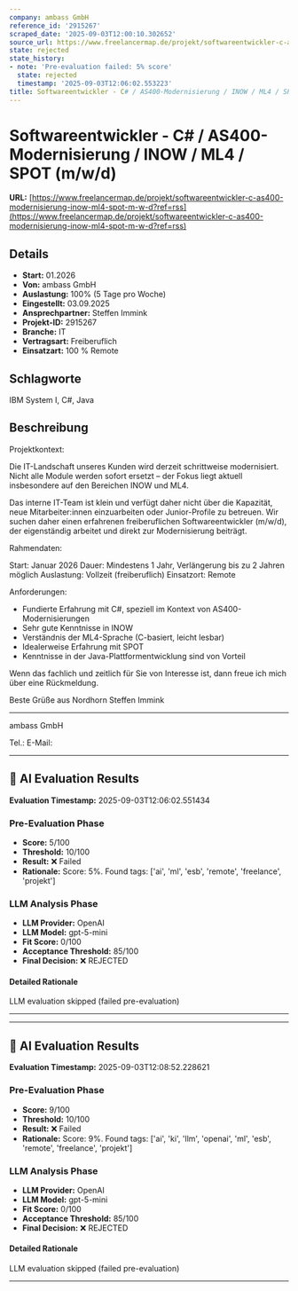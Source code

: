 ```yaml
---
company: ambass GmbH
reference_id: '2915267'
scraped_date: '2025-09-03T12:00:10.302652'
source_url: https://www.freelancermap.de/projekt/softwareentwickler-c-as400-modernisierung-inow-ml4-spot-m-w-d?ref=rss
state: rejected
state_history:
- note: 'Pre-evaluation failed: 5% score'
  state: rejected
  timestamp: '2025-09-03T12:06:02.553223'
title: Softwareentwickler - C# / AS400-Modernisierung / INOW / ML4 / SPOT (m/w/d)
---
```



# Softwareentwickler - C# / AS400-Modernisierung / INOW / ML4 / SPOT (m/w/d)
**URL:** [https://www.freelancermap.de/projekt/softwareentwickler-c-as400-modernisierung-inow-ml4-spot-m-w-d?ref=rss](https://www.freelancermap.de/projekt/softwareentwickler-c-as400-modernisierung-inow-ml4-spot-m-w-d?ref=rss)
## Details
- **Start:** 01.2026
- **Von:** ambass GmbH
- **Auslastung:** 100% (5 Tage pro Woche)
- **Eingestellt:** 03.09.2025
- **Ansprechpartner:** Steffen Immink
- **Projekt-ID:** 2915267
- **Branche:** IT
- **Vertragsart:** Freiberuflich
- **Einsatzart:** 100
                                                % Remote

## Schlagworte
IBM System I, C#, Java

## Beschreibung
Projektkontext:

Die IT-Landschaft unseres Kunden wird derzeit schrittweise modernisiert. Nicht alle Module werden sofort ersetzt – der Fokus liegt aktuell insbesondere auf den Bereichen INOW und ML4.

Das interne IT-Team ist klein und verfügt daher nicht über die Kapazität, neue Mitarbeiter:innen einzuarbeiten oder Junior-Profile zu betreuen. Wir suchen daher einen erfahrenen freiberuflichen Softwareentwickler (m/w/d), der eigenständig arbeitet und direkt zur Modernisierung beiträgt.

Rahmendaten:

Start: Januar 2026
Dauer: Mindestens 1 Jahr, Verlängerung bis zu 2 Jahren möglich
Auslastung: Vollzeit (freiberuflich)
Einsatzort: Remote

Anforderungen:

- Fundierte Erfahrung mit C#, speziell im Kontext von AS400-Modernisierungen
- Sehr gute Kenntnisse in INOW
- Verständnis der ML4-Sprache (C-basiert, leicht lesbar)
- Idealerweise Erfahrung mit SPOT
- Kenntnisse in der Java-Plattformentwicklung sind von Vorteil

Wenn das fachlich und zeitlich für Sie von Interesse ist, dann freue ich mich über eine Rückmeldung.

Beste Grüße aus Nordhorn
Steffen Immink
__________________________
ambass GmbH

Tel.:
E-Mail:

---

## 🤖 AI Evaluation Results

**Evaluation Timestamp:** 2025-09-03T12:06:02.551434

### Pre-Evaluation Phase
- **Score:** 5/100
- **Threshold:** 10/100
- **Result:** ❌ Failed
- **Rationale:** Score: 5%. Found tags: ['ai', 'ml', 'esb', 'remote', 'freelance', 'projekt']

### LLM Analysis Phase
- **LLM Provider:** OpenAI
- **LLM Model:** gpt-5-mini
- **Fit Score:** 0/100
- **Acceptance Threshold:** 85/100
- **Final Decision:** ❌ REJECTED

#### Detailed Rationale
LLM evaluation skipped (failed pre-evaluation)

---


---

## 🤖 AI Evaluation Results

**Evaluation Timestamp:** 2025-09-03T12:08:52.228621

### Pre-Evaluation Phase
- **Score:** 9/100
- **Threshold:** 10/100
- **Result:** ❌ Failed
- **Rationale:** Score: 9%. Found tags: ['ai', 'ki', 'llm', 'openai', 'ml', 'esb', 'remote', 'freelance', 'projekt']

### LLM Analysis Phase
- **LLM Provider:** OpenAI
- **LLM Model:** gpt-5-mini
- **Fit Score:** 0/100
- **Acceptance Threshold:** 85/100
- **Final Decision:** ❌ REJECTED

#### Detailed Rationale
LLM evaluation skipped (failed pre-evaluation)

---
